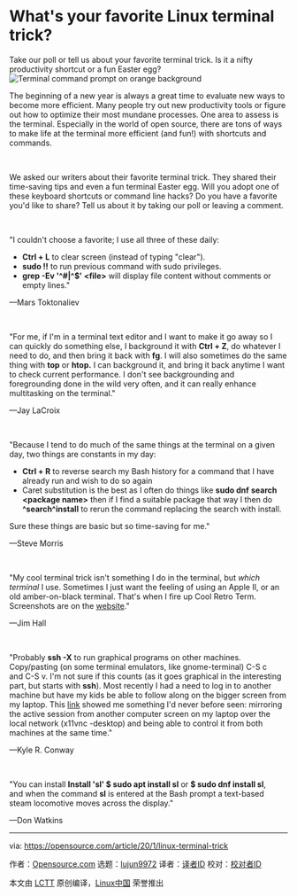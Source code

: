 [#]: collector: (lujun9972)
[#]: translator: ( )
[#]: reviewer: ( )
[#]: publisher: ( )
[#]: url: ( )
[#]: subject: (What's your favorite Linux terminal trick?)
[#]: via: (https://opensource.com/article/20/1/linux-terminal-trick)
[#]: author: (Opensource.com https://opensource.com/users/admin)

What's your favorite Linux terminal trick?
======
Take our poll or tell us about your favorite terminal trick. Is it a
nifty productivity shortcut or a fun Easter egg?
![Terminal command prompt on orange background][1]

The beginning of a new year is always a great time to evaluate new ways to become more efficient. Many people try out new productivity tools or figure out how to optimize their most mundane processes. One area to assess is the terminal. Especially in the world of open source, there are tons of ways to make life at the terminal more efficient (and fun!) with shortcuts and commands. 

 

We asked our writers about their favorite terminal trick. They shared their time-saving tips and even a fun terminal Easter egg. Will you adopt one of these keyboard shortcuts or command line hacks? Do you have a favorite you'd like to share? Tell us about it by taking our poll or leaving a comment. 

 

"I couldn't choose a favorite; I use all three of these daily: 

  * **Ctrl + L** to clear screen (instead of typing "clear").
  * **sudo !!** to run previous command with sudo privileges. 
  * **grep -Ev '^#|^$' &lt;file&gt;** will display file content without comments or empty lines."



—Mars Toktonaliev

 

"For me, if I'm in a terminal text editor and I want to make it go away so I can quickly do something else, I background it with **Ctrl + Z**, do whatever I need to do, and then bring it back with **fg**. I will also sometimes do the same thing with **top** or **htop.** I can background it, and bring it back anytime I want to check current performance. I don't see backgrounding and foregrounding done in the wild very often, and it can really enhance multitasking on the terminal."

—Jay LaCroix

 

"Because I tend to do much of the same things at the terminal on a given day, two things are constants in my day:

  * **Ctrl + R** to reverse search my Bash history for a command that I have already run and wish to do so again
  * Caret substitution is the best as I often do things like **sudo dnf** **search &lt;package name&gt;** then if I find a suitable package that way I then do **^search^install** to rerun the command replacing the search with install.



Sure these things are basic but so time-saving for me."

—Steve Morris

 

"My cool terminal trick isn't something I do in the terminal, but _which terminal_ I use. Sometimes I just want the feeling of using an Apple II, or an old amber-on-black terminal. That's when I fire up Cool Retro Term. Screenshots are on the [website][2]."

—Jim Hall

 

"Probably **ssh -X** to run graphical programs on other machines. Copy/pasting (on some terminal emulators, like gnome-terminal) C-S c and C-S v. I'm not sure if this counts (as it goes graphical in the interesting part, but starts with **ssh**). Most recently I had a need to log in to another machine but have my kids be able to follow along on the bigger screen from my laptop. This [link][3] showed me something I'd never before seen: mirroring the active session from another computer screen on my laptop over the local network (x11vnc -desktop) and being able to control it from both machines at the same time."

—Kyle R. Conway

 

"You can install **Install 'sl' $ sudo apt install sl** or **$ sudo dnf install sl**, and when the command **sl** is entered at the Bash prompt a text-based steam locomotive moves across the display."

—Don Watkins

--------------------------------------------------------------------------------

via: https://opensource.com/article/20/1/linux-terminal-trick

作者：[Opensource.com][a]
选题：[lujun9972][b]
译者：[译者ID](https://github.com/译者ID)
校对：[校对者ID](https://github.com/校对者ID)

本文由 [LCTT](https://github.com/LCTT/TranslateProject) 原创编译，[Linux中国](https://linux.cn/) 荣誉推出

[a]: https://opensource.com/users/admin
[b]: https://github.com/lujun9972
[1]: https://opensource.com/sites/default/files/styles/image-full-size/public/lead-images/terminal_command_linux_desktop_code.jpg?itok=p5sQ6ODE (Terminal command prompt on orange background)
[2]: https://github.com/Swordfish90/cool-retro-term
[3]: https://elinux.org/Screen_Casting_on_a_Raspberry_Pi
